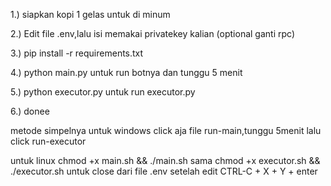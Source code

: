 1.) siapkan kopi 1 gelas untuk di minum

2.) Edit file .env,lalu isi memakai privatekey kalian (optional ganti rpc)

3.) pip install -r requirements.txt

4.) python main.py untuk run botnya dan tunggu 5 menit

5.) python executor.py untuk run executor.py

6.) donee

metode simpelnya untuk windows click aja file run-main,tunggu 5menit lalu click run-executor

untuk linux chmod +x main.sh && ./main.sh sama chmod +x executor.sh && ./executor.sh
untuk close dari file .env setelah edit CTRL-C + X + Y + enter
